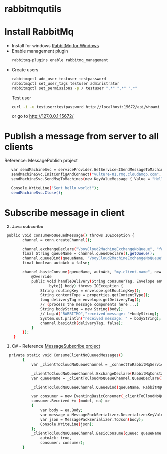 # rabbitmqutils

# Install RabbitMq
- Install for windows
    [RabbitMq for Windows](https://www.rabbitmq.com/install-windows.html)  
- Enable management plugin
    ```sh
    rabbitmq-plugins enable rabbitmq_management
    ```
- Create users
    ```sh
    rabbitmqctl add_user testuser testpassword
    rabbitmqctl set_user_tags testuser administrator
    rabbitmqctl set_permissions -p / testuser ".*" ".*" ".*"
    ```
    Test user
    ```sh
    curl -i -u testuser:testpassword http://localhost:15672/api/whoami
    ```
    or go to http://127.0.0.1:15672/



# Publish a message from server to all clients
Reference: MessagePublish project
```sh
   var sendMachineSvc = serviceProvider.GetService<ISendMessageToMachineClientService>();
   sendMachineSvc.InitConfigAndConnect("vulture-01.rmq.cloudamqp.com", "mlvqiexf", "AXyiTOjiv3Ssd-W_1P5iO5o1ncsVHWFQ");
   sendMachineSvc.SendMsgToMachines(new KeyValueMessage { Value = "Hello from cloud" }, CloudToMachineType.AllMachines);

   Console.WriteLine("Sent hello world!");
   sendMachineSvc.Close();
```

# Subscribe message in client
2. Java subscribe
```sh
 public void consumeNoQueuedMessage() throws IOException {
        channel = conn.createChannel();

        channel.exchangeDeclare("VooyCloud2MachineExchangeNoQueue", "fanout");
        final String queueName = channel.queueDeclare().getQueue();
        channel.queueBind(queueName, "VooyCloud2MachineExchangeNoQueue", "");
        final boolean autoAck = false;

        channel.basicConsume(queueName, autoAck, "my-client-name", new DefaultConsumer(channel) {
            @Override
            public void handleDelivery(String consumerTag, Envelope envelope, AMQP.BasicProperties properties,
                    byte[] body) throws IOException {
                String routingKey = envelope.getRoutingKey();
                String contentType = properties.getContentType();
                long deliveryTag = envelope.getDeliveryTag();
                // (process the message components here ...)
                String bodyString = new String(body);
                // Log.d("RABBITMQ","received message: "+bodyString);
                System.out.println("received message: " + bodyString);
                channel.basicAck(deliveryTag, false);
            }
        });
    }
```
1. C# - Reference [MessageSubscribe project](https://github.com/hadoan/rabbitmqutils/blob/master/netcore-test/MessageSubscribe/Program.cs)
```sh
  private static void ConsumeClientNoQueuedMessages()
        {
            var _clientToCloudNoQueueChannel = _connectToRabbitMqService.GetNoQueuedModel();

            _clientToCloudNoQueueChannel.ExchangeDeclare(RabbitMqConstants.EXCHANGE_CLOUD_TO_MACHINE_NOQUEUE, "fanout");
            var queueName = _clientToCloudNoQueueChannel.QueueDeclare().QueueName;

            _clientToCloudNoQueueChannel.QueueBind(queueName, RabbitMqConstants.EXCHANGE_CLOUD_TO_MACHINE_NOQUEUE, "");

            var consumer = new EventingBasicConsumer(_clientToCloudNoQueueChannel);
            consumer.Received += (model, ea) =>
            {
                var body = ea.Body;
                var message = MessagePackSerializer.Deserialize<KeyValueMessage>(body);
                var json = MessagePackSerializer.ToJson(body);
                Console.WriteLine(json);
            };
            _clientToCloudNoQueueChannel.BasicConsume(queue: queueName,
                autoAck: true,
                consumer: consumer);
        }
```

